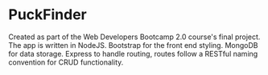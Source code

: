 # PuckFinder
Created as part of the Web Developers Bootcamp 2.0 course's final project.  
The app is written in NodeJS.
Bootstrap for the front end styling.
MongoDB for data storage.
Express to handle routing, routes follow a RESTful naming convention for CRUD functionality.